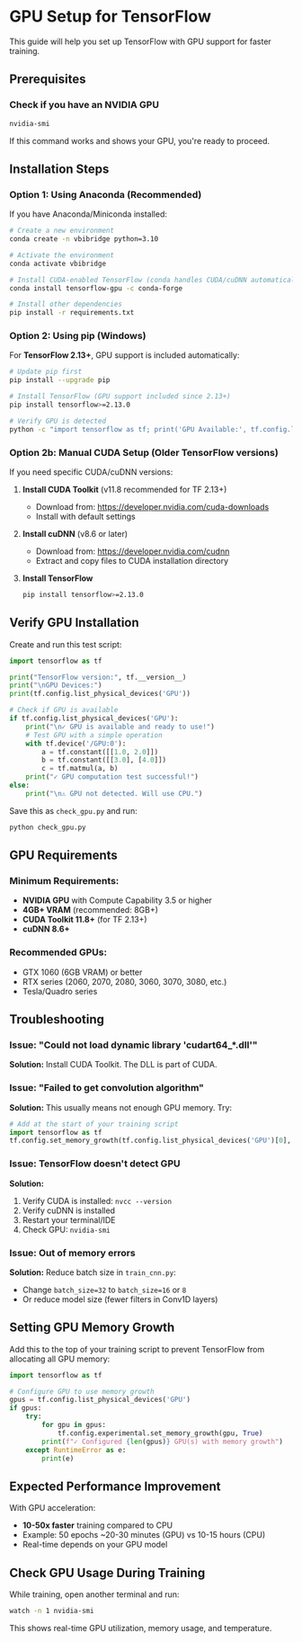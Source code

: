# GPU Setup for TensorFlow

This guide will help you set up TensorFlow with GPU support for faster training.

## Prerequisites

### Check if you have an NVIDIA GPU
```bash
nvidia-smi
```
If this command works and shows your GPU, you're ready to proceed.

## Installation Steps

### Option 1: Using Anaconda (Recommended)

If you have Anaconda/Miniconda installed:

```bash
# Create a new environment
conda create -n vbibridge python=3.10

# Activate the environment
conda activate vbibridge

# Install CUDA-enabled TensorFlow (conda handles CUDA/cuDNN automatically)
conda install tensorflow-gpu -c conda-forge

# Install other dependencies
pip install -r requirements.txt
```

### Option 2: Using pip (Windows)

For **TensorFlow 2.13+**, GPU support is included automatically:

```bash
# Update pip first
pip install --upgrade pip

# Install TensorFlow (GPU support included since 2.13+)
pip install tensorflow>=2.13.0

# Verify GPU is detected
python -c "import tensorflow as tf; print('GPU Available:', tf.config.list_physical_devices('GPU'))"
```

### Option 2b: Manual CUDA Setup (Older TensorFlow versions)

If you need specific CUDA/cuDNN versions:

1. **Install CUDA Toolkit** (v11.8 recommended for TF 2.13+)
   - Download from: https://developer.nvidia.com/cuda-downloads
   - Install with default settings

2. **Install cuDNN** (v8.6 or later)
   - Download from: https://developer.nvidia.com/cudnn
   - Extract and copy files to CUDA installation directory

3. **Install TensorFlow**
   ```bash
   pip install tensorflow>=2.13.0
   ```

## Verify GPU Installation

Create and run this test script:

```python
import tensorflow as tf

print("TensorFlow version:", tf.__version__)
print("\nGPU Devices:")
print(tf.config.list_physical_devices('GPU'))

# Check if GPU is available
if tf.config.list_physical_devices('GPU'):
    print("\n✓ GPU is available and ready to use!")
    # Test GPU with a simple operation
    with tf.device('/GPU:0'):
        a = tf.constant([[1.0, 2.0]])
        b = tf.constant([[3.0], [4.0]])
        c = tf.matmul(a, b)
    print("✓ GPU computation test successful!")
else:
    print("\n⚠ GPU not detected. Will use CPU.")
```

Save this as `check_gpu.py` and run:
```bash
python check_gpu.py
```

## GPU Requirements

### Minimum Requirements:
- **NVIDIA GPU** with Compute Capability 3.5 or higher
- **4GB+ VRAM** (recommended: 8GB+)
- **CUDA Toolkit 11.8+** (for TF 2.13+)
- **cuDNN 8.6+**

### Recommended GPUs:
- GTX 1060 (6GB VRAM) or better
- RTX series (2060, 2070, 2080, 3060, 3070, 3080, etc.)
- Tesla/Quadro series

## Troubleshooting

### Issue: "Could not load dynamic library 'cudart64_*.dll'"
**Solution:** Install CUDA Toolkit. The DLL is part of CUDA.

### Issue: "Failed to get convolution algorithm"
**Solution:** This usually means not enough GPU memory. Try:
```python
# Add at the start of your training script
import tensorflow as tf
tf.config.set_memory_growth(tf.config.list_physical_devices('GPU')[0], True)
```

### Issue: TensorFlow doesn't detect GPU
**Solution:**
1. Verify CUDA is installed: `nvcc --version`
2. Verify cuDNN is installed
3. Restart your terminal/IDE
4. Check GPU: `nvidia-smi`

### Issue: Out of memory errors
**Solution:** Reduce batch size in `train_cnn.py`:
- Change `batch_size=32` to `batch_size=16` or `8`
- Or reduce model size (fewer filters in Conv1D layers)

## Setting GPU Memory Growth

Add this to the top of your training script to prevent TensorFlow from allocating all GPU memory:

```python
import tensorflow as tf

# Configure GPU to use memory growth
gpus = tf.config.list_physical_devices('GPU')
if gpus:
    try:
        for gpu in gpus:
            tf.config.experimental.set_memory_growth(gpu, True)
        print(f"✓ Configured {len(gpus)} GPU(s) with memory growth")
    except RuntimeError as e:
        print(e)
```

## Expected Performance Improvement

With GPU acceleration:
- **10-50x faster** training compared to CPU
- Example: 50 epochs ~20-30 minutes (GPU) vs 10-15 hours (CPU)
- Real-time depends on your GPU model

## Check GPU Usage During Training

While training, open another terminal and run:
```bash
watch -n 1 nvidia-smi
```

This shows real-time GPU utilization, memory usage, and temperature.


